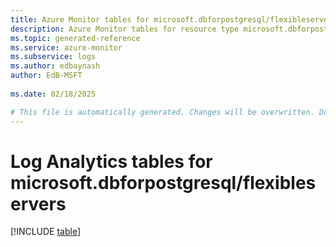 ```yaml
---
title: Azure Monitor tables for microsoft.dbforpostgresql/flexibleservers
description: Azure Monitor tables for resource type microsoft.dbforpostgresql/flexibleservers
ms.topic: generated-reference
ms.service: azure-monitor
ms.subservice: logs
ms.author: edbaynash
author: EdB-MSFT
   
ms.date: 02/18/2025

# This file is automatically generated. Changes will be overwritten. Do not change this file directly.
---
```


# Log Analytics tables for microsoft.dbforpostgresql/flexibleservers  

[!INCLUDE [table](~/reusable-content/ce-skilling/azure/includes/azure-monitor/reference/tables/microsoft-dbforpostgresql_flexibleservers-include.md)]

